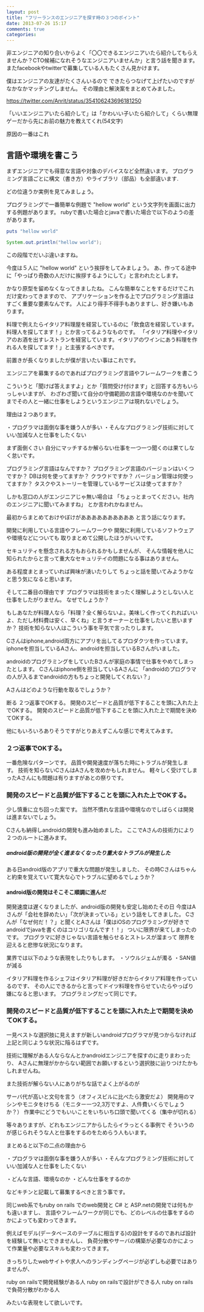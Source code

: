 ```yaml
---
layout: post
title: "フリーランスのエンジニアを探す時の３つのポイント"
date: 2013-07-26 15:17
comments: true
categories:
---
```


非エンジニアの知り合いからよく「〇〇できるエンジニアいたら紹介してもらえませんか？CTO候補になれそうなエンジニアいませんか」と言う話を聞きます。
またfacebookやtwitterで募集している人もたくさん見かけます。

僕はエンジニアの友達がたくさんいるので
できたらつなげて上げたいのですがなかなかマッチングしません。
その理由と解決案をまとめてみました。


https://twitter.com/Anrit/status/354106243696181250

「いいエンジニアいたら紹介して」は「かわいい子いたら紹介して」くらい無理ゲーだから先にお前の魅力を教えてくれ(54文字)

原因の一番はこれ

## 言語や環境を書こう

まずエンジニアでも得意な言語や対象のデバイスなど全然違います。
プログラミング言語ごとに構文（書き方）やライブラリ（部品）も全部違います.

どの位違うか実例を見てみましょう。

プログラミングで一番簡単な例題で "hellow world" という文字列を画面に出力する例題があります。
rubyで書いた場合とjavaで書いた場合で以下のようの差があります。

```ruby
puts "hellow world"
```

```java
System.out.println("hellow world");
```

この段階でだいぶ違いますね。

今度は５人に "hellow world" という挨拶をしてみましょう。
あ、作ってる途中に「やっぱり奇数の人だけに挨拶するようにして」と言われたとします。

かなり原型を留めなくなってきましたね。
こんな簡単なことをするだけでこれだけ変わってきますので、
アプリケーションを作る上でプログラミング言語はすごく重要な要素なんです。
人により得手不得手もありますし、好き嫌いもあります。

料理で例えたらイタリア料理屋を経営しているのに「飲食店を経営しています。料理人を探してます！」とか言ってるようなものです。
「イタリア料理やイタリアのお酒を出すレストランを経営しています。イタリアのワインにあう料理を作れる人を探してます！」と主張するべきです。

前置きが長くなりましたが僕が言いたい事はこれです。

エンジニアを募集するのであればプログラミング言語やフレームワークを書こう

こういうと「聞けば答えますよ」とか「質問受け付けます」と回答する方もいらっしゃいますが、
わざわざ聞いて自分の守備範囲の言語や環境なのかを聞いてまでその人と一緒に仕事をしようというエンジニアは現れないでしょう。

理由は２つあります。

・プログラマは面倒な事を嫌う人が多い
・そんなプログラミング技術に対していい加減な人と仕事をしたくない

まず面倒くさい
自分にマッチするか解らない仕事を一つ一つ聞くのは果てしなく怠いです。

プログラミング言語はなんですか？
プログラミング言語のバージョンはいくつですか？
DBは何を使ってますか？
クラウドですか？
バージョン管理は何使ってますか？
タスクやストーリーを管理しているサービスは使ってますか？

しかも窓口の人がエンジニアじゃ無い場合は
「ちょっとまってください。社内のエンジニアに聞いてみますね」
とか言われかねません。

最初からまとめておけやぼけがああああああああああ
と言う話になります。

開発に利用している言語やフレームワークや
開発に利用しているソフトウェアや環境などについても
取りまとめて公開したほうがいいです。

セキュリティを懸念される方もおられるかもしませんが、
そんな情報を他人に知られたからと言って重大なセキュリテイの問題になる事はありません。

ある程度まとまっていれば興味が湧いたりして
ちょっと話を聞いてみようかなと思う気になると思います。


そして二番目の理由です
プログラマは技術をまったく理解しようとしない人と仕事をしたがりません。
なぜでしょうか？

もしあなたが料理人なら「料理？全く解らないよ。美味しく作ってくれればいいよ、ただし材料費は安く、早くね」と言うオーナーと仕事をしたいと思いますか？
技術を知らない人はこういう事を平気で言ったりします。


Cさんはiphone,android両方にアプリを出してるプロダクツを作っています。
iphoneを担当しているAさん、androidを担当しているBさんがいました。

androidのプログラミングをしていたBさんが家庭の事情で仕事をやめてしまったとします。
Cさんはiphone側を担当しているAさんに
「androidのプログラマの人が入るまでandroidの方もちょっと開発してくれない？」

Aさんはどのような行動を取るでしょうか？

断る
２つ返事でOKする。
開発のスピードと品質が低下することを頭に入れた上でOKする。
開発のスピードと品質が低下することを頭に入れた上で期間を決めてOKする。

他にもいろいろありそうですがとりあえずこんな感じで考えてみます。

### ２つ返事でOKする。
一番危険なパターンです。
品質や開発速度が落ちた時にトラブルが発生します。
技術を知らないCさんはAさんを攻めかもしれません。
軽々しく受けてしまったAさんにも問題は有りますがあとの祭りです。


### 開発のスピードと品質が低下することを頭に入れた上でOKする。
少し慎重に立ち回った案です。
当然不慣れな言語や環境なのでしばらくは開発は進まないでしょう。

Cさんも納得しandroidの開発も進み始めました。
ここでAさんの技術力により２つのルートに進みます。


##### android版の開発が全く進まなくなったり重大なトラブルが発生した
ある日android版のアプリで重大な問題が発生しました、
その時Cさんはちゃんと約束を覚えていて寛大な心でトラブルに望めるでしょうか？

#### android版の開発はそこそこ順調に進んだ
開発速度は遅くなりましたが、android版の開発も安定し始めたその日
今度はAさんが「会社を辞めたい」「次が決まっている」という話をしてきました。
Cさんが「なぜ何だ！？」と聞くとAさんは「僕はiOSのプログラミングが好きでandroidでjavaを書くのはコリゴリなんです！！」
ついに限界が来てしまったのです。
プログラマに好きじゃない言語を触らせるとストレスが溜まって
限界を迎えると悲惨な状況になります。

業界では以下のような表現をしたりもします。
・ソウルジェムが濁る
・SAN値が減る

イタリア料理を作るシェフはイタリア料理が好きだからイタリア料理を作っているのです、
その人にできるからと言ってドイツ料理を作らせていたらやっぱり嫌になると思います。
プログラミングだって同じです。

### 開発のスピードと品質が低下することを頭に入れた上で期間を決めてOKする。
一見ベストな選択肢に見えますが新しいandroidプログラマが見つからなければ上記と同じような状況に陥るはずです。

技術に理解がある人ならなんとかandroidエンジニアを探すのに走りまわったり、
Aさんに無理がかからない範囲でお願いするという選択肢に辿りつけたかもしれませんね。

また技術が解らない人にありがちな話でよく上がるのが

サーバ代が高いと文句を言う（オフィスビルに比べたら激安だよ）
開発用のマシンやモニタをけちる（モニター一つ2,3万ですよ、人件費いくらでしょうか？）
作業中にどうでもいいことをいちいち口頭で聞いてくる（集中が切れる）

等々ありますが、どれもエンジニアからしたらイラっとくる事例で
そういうのが感じられそうな人と仕事をするのをためらう人もいます。


まとめると以下の二点の理由から

・プログラマは面倒な事を嫌う人が多い
・そんなプログラミング技術に対していい加減な人と仕事をしたくない


・どんな言語、環境なのか
・どんな仕事をするのか

などキチンと記載して募集するべきと言う事です。



同じweb系でもruby on rails でのweb開発と C# と ASP.netの開発では何もかも違いますし、
言語やフレームワークが同じでも、どのレベルの仕事をするのかによっても変わってきます。


例えばモデル(データベースのテーブルに相当する)の設計をするのであれば設計を経験して無いとできませんし、
負荷分散やサーバの構築が必要なのかによって作業量や必要なスキルも変わってきます。

きっちりしたwebサイトや求人へのランディングページが必ずしも必要ではありませんが、

ruby on railsで開発経験がある人
ruby on railsで設計ができる人
ruby on railsで負荷分散がわかる人

みたいな表現をして欲しいです。


























